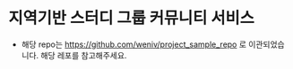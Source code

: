 # 지역기반 스터디 그룹 커뮤니티 서비스
- 해당 repo는 https://github.com/weniv/project_sample_repo 로 이관되었습니다. 해당 레포를 참고해주세요.
